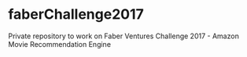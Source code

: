 # faberChallenge2017
Private repository to work on Faber Ventures Challenge 2017 - Amazon Movie Recommendation Engine
